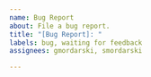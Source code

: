 ```yaml
---
name: Bug Report
about: File a bug report.
title: "[Bug Report]: "
labels: bug, waiting for feedback
assignees: gmordarski, smordarski

---
```



